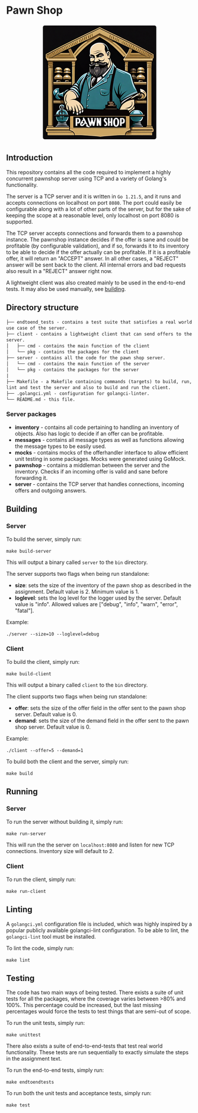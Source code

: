 
# Pawn Shop

<p align="center">
  <img style="border: 5px solid white; border-radius: 10px;" src="./assets/pawnshop.png" />
</p>

## Introduction

This repository contains all the code required to implement a highly concurrent pawnshop server using TCP and a variety of Golang's functionality.

The server is a TCP server and it is written in `Go 1.21.5`, and it runs and accepts connections on localhost on port `8080`. The port could easily be configurable along with a lot of other parts of the server, but for the sake of keeping the scope at a reasonable level, only localhost on port 8080 is supported.

The TCP server accepts connections and forwards them to a pawnshop instance. The pawnshop instance decides if the offer is sane and could be profitable (by configurable validation), and if so, forwards it to its inventory to be able to decide if the offer actually can be profitable. If it is a profitable offer, it will return an "ACCEPT" answer. In all other cases, a "REJECT" answer will be sent back to the client. All internal errors and bad requests also result in a "REJECT" answer right now.

A lightweight client was also created mainly to be used in the end-to-end tests. It may also be used manually, see [building](#building).

## Directory structure

```
├── endtoend_tests - contains a test suite that satisfies a real world use case of the server.
├── client - contains a lightweight client that can send offers to the server.
│   ├── cmd - contains the main function of the client
│   └── pkg - contains the packages for the client
├── server - contains all the code for the pawn shop server.
│   └── cmd - contains the main function of the server
│   └── pkg - contains the packages for the server
|
├── Makefile - a Makefile containing commands (targets) to build, run, lint and test the server and also to build and run the client.
├── .golangci.yml - configuration for golangci-linter.
└── README.md - this file.
```

### Server packages

- **inventory** - contains all code pertaining to handling an inventory of objects. Also has logic to decide if an offer can be profitable.
- **messages** - contains all message types as well as functions allowing the message types to be easily used.
- **mocks** - contains mocks of the offerhandler interface to allow efficient unit testing in some packages. Mocks were generated using GoMock.
- **pawnshop** - contains a middleman between the server and the inventory. Checks if an incoming offer is valid and sane before forwarding it. 
- **server** - contains the TCP server that handles connections, incoming offers and outgoing answers.

## Building

### Server
To build the server, simply run:

`make build-server`

This will output a binary called `server` to the `bin` directory.

The server supports two flags when being run standalone:

- **size**: sets the size of the inventory of the pawn shop as described in the assignment. Default value is 2. Minimum value is 1.
- **loglevel**: sets the log level for the logger used by the server. Default value is "info". Allowed values are ["debug", "info", "warn", "error", "fatal"].

Example:

`./server --size=10 --loglevel=debug`

### Client 

To build the client, simply run:

`make build-client`

This will output a binary called `client` to the `bin` directory.

The client supports two flags when being run standalone:

- **offer**: sets the size of the offer field in the offer sent to the pawn shop server. Default value is 0.
- **demand**: sets the size of the demand field in the offer sent to the pawn shop server. Default value is 0.

Example:

`./client --offer=5 --demand=1`

To build both the client and the server, simply run:

`make build`

## Running

### Server

To run the server without building it, simply run:

`make run-server`

This will run the the server on `localhost:8080` and listen for new TCP connections. Inventory size will default to 2.

### Client 

To run the client, simply run:

`make run-client`

## Linting

A `golangci.yml` configuration file is included, which was highly inspired by a popular publicly available golangci-lint configuration.
To be able to lint, the `golangci-lint` tool must be installed.

To lint the code, simply run:

`make lint`

## Testing

The code has two main ways of being tested. There exists a suite of unit tests for all the packages, where the coverage varies between >80% and 100%.
This percentage could be increased, but the last missing percentages would force the tests to test things that are semi-out of scope. 

To run the unit tests, simply run:

`make unittest`

There also exists a suite of end-to-end-tests that test real world functionality. These tests are run sequentially to exactly simulate the steps in the assignment text.

To run the end-to-end tests, simply run:

`make endtoendtests`

To run both the unit tests and acceptance tests, simply run:

`make test`